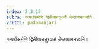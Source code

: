 ```yaml
---
index: 2.3.12
sutra: गत्यर्थकर्मणि द्वितीयाचतुर्थ्यौ चेष्टायामनध्वनि
vritti: padamanjari
---
```


 गत्यर्थकर्मणि द्वितीयाचतुथ्याé चेष्टायामनध्वनि॥